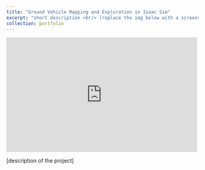 ```yaml
---
title: "Ground Vehicle Mapping and Exploration in Isaac Sim"
excerpt: "short description <br/> [replace the img below with a screenshot] <br/><img src='/images/500x300.png'>"
collection: portfolio
---
```


<iframe width="500" height="300" src="https://www.youtube.com/embed/oz5qdYo8aPA" frameborder="0" allow="accelerometer; autoplay; encrypted-media; gyroscope; picture-in-picture" allowfullscreen></iframe>

[description of the project]
